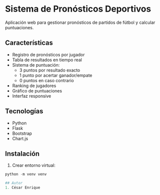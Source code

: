 # Sistema de Pronósticos Deportivos

Aplicación web para gestionar pronósticos de partidos de fútbol y calcular puntuaciones.

## Características
- Registro de pronósticos por jugador
- Tabla de resultados en tiempo real
- Sistema de puntuación:
  - 3 puntos por resultado exacto
  - 1 punto por acertar ganador/empate
  - 0 puntos en caso contrario
- Ranking de jugadores
- Gráfico de puntuaciones
- Interfaz responsive

## Tecnologías
- Python
- Flask
- Bootstrap
- Chart.js

## Instalación
1. Crear entorno virtual:
```python
python -m venv venv

## Autor
1. César Enrique